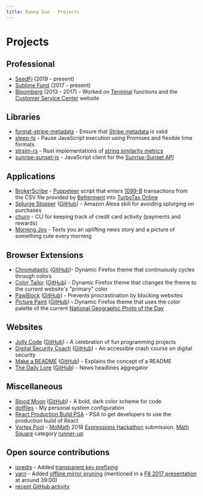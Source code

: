 ```yaml
---
title: Danny Guo · Projects
---
```


# Projects

## Professional

* [SeedFi](https://seedfi.com/) (2019 - present)
* [Sublime Fund](https://sublimefund.org) (2017 - present)
* [Bloomberg](https://bloomberg.com) (2013 - 2017) - Worked on [Terminal](https://www.bloomberg.com/professional/solution/bloomberg-terminal/) functions and the [Customer Service Center](https://service.bloomberg.com) website

## Libraries

* [format-stripe-metadata](https://github.com/sublimefund/format-stripe-metadata) - Ensure that [Stripe metadata](https://stripe.com/docs/api#metadata) is valid
* [sleep-ts](https://github.com/dguo/sleep-ts) - Pause JavaScript execution using Promises and flexible time formats
* [strsim-rs](https://github.com/dguo/strsim-rs) - Rust implementations of [string similarity metrics](https://en.wikipedia.org/wiki/String_metric)
* [sunrise-sunset-js](https://github.com/dguo/sunrise-sunset-js) - JavaScript client for the [Sunrise-Sunset API](https://sunrise-sunset.org/api)

## Applications

* [BrokerScribe](https://github.com/dguo/broker-scribe) - [Puppeteer](https://github.com/GoogleChrome/puppeteer)
    script that enters
    [1099-B](https://www.investopedia.com/terms/f/form-1099-b.asp) transactions
    from the CSV file provided by [Betterment](https://www.betterment.com/) into
    [TurboTax Online](https://turbotax.intuit.com/)
* [Splurge Stopper](https://amazon.com/gp/product/B07CSRNT9R) ([GitHub](https://github.com/dguo/splurge-stopper)) - Amazon Alexa skill for avoiding splurging on purchases
* [churn](https://github.com/dguo/churn) - CLI for keeping track of credit card
    activity (payments and rewards)
* [Morning Joy](https://github.com/dguo/morning-joy) - Texts you an uplifting
    news story and a picture of something cute every morning

## Browser Extensions

* [Chromatastic](https://addons.mozilla.org/en-US/firefox/addon/chromatastic/) ([GitHub](https://github.com/dguo/chromatastic))- Dynamic Firefox theme that continuously cycles through colors
* [Color Tailor](https://addons.mozilla.org/en-US/firefox/addon/color-tailor/) ([GitHub](https://github.com/dguo/color-tailor)) - Dynamic Firefox theme that changes the theme to the current website's "primary" color
* [PawBlock](https://www.pawblock.dannyguo.com) ([GitHub](https://github.com/dguo/pawblock)) - Prevents procrastination by blocking websites
* [Picture Paint](https://addons.mozilla.org/en-US/firefox/addon/picture-paint/) ([GitHub](https://github.com/dguo/picture-paint)) - Dynamic Firefox theme that uses the color palette of the current [National Geographic Photo of the Day](https://www.nationalgeographic.com/photography/photo-of-the-day/)

## Websites

* [Jolly Code](https://jollycode.org) ([GitHub](https://github.com/dguo/jolly-code)) - A celebration of fun programming projects
* [Digital Security Coach](https://digitalsecuritycoach.com) ([GitHub](https://github.com/dguo/digital-security-coach)) - An accessible crash course on digital security
* [Make a README](https://makeareadme.com) ([GitHub](https://github.com/dguo/make-a-readme)) - Explains the concept of a README
* [The Daily Lore](https://www.dailylore.com/) ([GitHub](https://github.com/dguo/dailylore)) - News headlines aggregator

## Miscellaneous

* [Blood Moon](https://blood-moon.dannyguo.com/) ([GitHub](https://github.com/dguo/blood-moon)) - A bold, dark color scheme for code
* [dotfiles](https://github.com/dguo/dotfiles) - My personal system configuration
* [React Production Build PSA](https://github.com/dguo/react-production-build-psa) - PSA to get developers to use the production build of React
* [Vortex Pool](https://github.com/katbug/momath-vortexpool) - [MoMath](https://momath.org/) 2018 [Expressions Hackathon](http://hackathon.momath.org/) submission. [Math Square](https://github.com/momath/math-square) category [runner-up](http://hackathon.momath.org/showcase/)

## Open source contributions

* [ioredis](https://github.com/luin/ioredis) - Added [transparent key prefixing](https://github.com/luin/ioredis#transparent-key-prefixing)
* [yarn](https://yarnpkg.com) - Added [offline mirror pruning](https://yarnpkg.com/en/docs/prune-offline-mirror) (mentioned in a [F8 2017 presentation](https://developers.facebook.com/videos/f8-2017/building-high-quality-javascript-tools/) at around 39:00)
* [recent GitHub activity](https://gitstalk.netlify.com/dguo)
